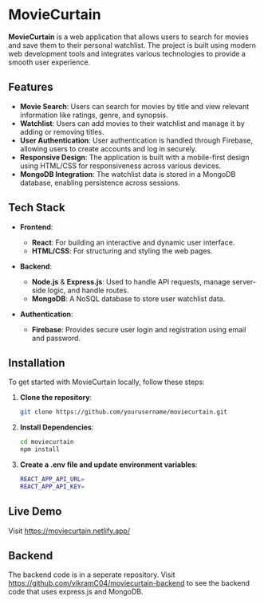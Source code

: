 # MovieCurtain

**MovieCurtain** is a web application that allows users to search for movies and save them to their personal watchlist. The project is built using modern web development tools and integrates various technologies to provide a smooth user experience.

## Features

- **Movie Search**: Users can search for movies by title and view relevant information like ratings, genre, and synopsis.
- **Watchlist**: Users can add movies to their watchlist and manage it by adding or removing titles.
- **User Authentication**: User authentication is handled through Firebase, allowing users to create accounts and log in securely.
- **Responsive Design**: The application is built with a mobile-first design using HTML/CSS for responsiveness across various devices.
- **MongoDB Integration**: The watchlist data is stored in a MongoDB database, enabling persistence across sessions.

## Tech Stack

- **Frontend**:
  - **React**: For building an interactive and dynamic user interface.
  - **HTML/CSS**: For structuring and styling the web pages.

- **Backend**:
  - **Node.js** & **Express.js**: Used to handle API requests, manage server-side logic, and handle routes.
  - **MongoDB**: A NoSQL database to store user watchlist data.

- **Authentication**:
  - **Firebase**: Provides secure user login and registration using email and password.

## Installation

To get started with MovieCurtain locally, follow these steps:

1. **Clone the repository**:
   ```bash
   git clone https://github.com/yourusername/moviecurtain.git

2. **Install Dependencies**:
    ```bash
    cd moviecurtain
    npm install

3. **Create a .env file and update environment variables**:
   ```bash
   REACT_APP_API_URL=
   REACT_APP_API_KEY=

## Live Demo
Visit https://moviecurtain.netlify.app/

## Backend
The backend code is in a seperate repository. Visit https://github.com/vikramC04/moviecurtain-backend to see the backend code that uses express.js and MongoDB.
